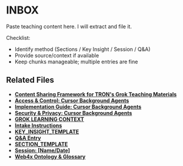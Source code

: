 # INBOX
Paste teaching content here. I will extract and file it.

Checklist:
- Identify method (Sections / Key Insight / Session / Q&A)
- Provide source/context if available
- Keep chunks manageable; multiple entries are fine
## Related Files

- **[Content Sharing Framework for TRON's Grok Teaching Materials](../../research/content-sharing-framework.md)**
- **[Access & Control: Cursor Background Agents](../../research/cursor-background-agents/access-control.md)**
- **[Implementation Guide: Cursor Background Agents](../../research/cursor-background-agents/implementation-guide.md)**
- **[Security & Privacy: Cursor Background Agents](../../research/cursor-background-agents/security-privacy.md)**
- **[GROK LEARNING CONTEXT](../../research/grok-learning-context.md)**
- **[Intake Instructions](../../research/grok-teaching/intake/INSTRUCTIONS.md)**
- **[KEY_INSIGHT_TEMPLATE](../../research/grok-teaching/intake/KEY_INSIGHT_TEMPLATE.md)**
- **[Q&A Entry](../../research/grok-teaching/intake/QNA_TEMPLATE.md)**
- **[SECTION_TEMPLATE](../../research/grok-teaching/intake/SECTION_TEMPLATE.md)**
- **[Session: [Name/Date]](../../research/grok-teaching/intake/SESSION_TEMPLATE.md)**
- **[Web4x Ontology & Glossary  ](../../research/web4x-ontology.md)**
